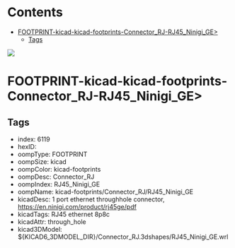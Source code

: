 



Contents
========

* [FOOTPRINT-kicad-kicad-footprints-Connector_RJ-RJ45_Ninigi_GE>](#footprint-kicad-kicad-footprints-connector_rj-rj45_ninigi_ge)
	* [Tags](#tags)
  
![][im]
# FOOTPRINT-kicad-kicad-footprints-Connector_RJ-RJ45_Ninigi_GE>

## Tags

- index: 6119
- hexID: 
- oompType: FOOTPRINT
- oompSize: kicad
- oompColor: kicad-footprints
- oompDesc: Connector_RJ
- oompIndex: RJ45_Ninigi_GE
- oompName: kicad-footprints/Connector_RJ/RJ45_Ninigi_GE
- kicadDesc: 1 port ethernet throughhole connector, https://en.ninigi.com/product/rj45ge/pdf
- kicadTags: RJ45 ethernet 8p8c
- kicadAttr: through_hole
- kicad3DModel: ${KICAD6_3DMODEL_DIR}/Connector_RJ.3dshapes/RJ45_Ninigi_GE.wrl



[im]: image.png
